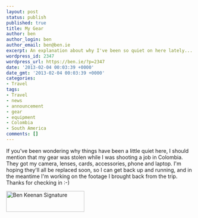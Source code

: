 ```yaml
---
layout: post
status: publish
published: true
title: My Gear
author: ben
author_login: ben
author_email: ben@ben.ie
excerpt: An explanation about why I've been so quiet on here lately...
wordpress_id: 2347
wordpress_url: https://ben.ie/?p=2347
date: '2013-02-04 00:03:39 +0000'
date_gmt: '2013-02-04 00:03:39 +0000'
categories:
- Travel
tags:
- Travel
- news
- announcement
- gear
- equipment
- Colombia
- South America
comments: []
---
```

<p>If you've been wondering why things have been a little quiet here, I should mention that my gear was stolen while I was shooting a job in Colombia. They got my camera, lenses, cards, accessories, phone and laptop. I'm hoping they'll all be replaced soon, so I can get back up and running, and in the meantime I'm working on the footage I brought back from the trip. Thanks for checking in :-)</p>
<p><img class=" wp-image-1947 alignright" alt="Ben Keenan Signature" src="https://ben.ie/wp-content/uploads/2012/11/Ben-Keenan-Signature-300x80.png" width="210" height="56" /></p>
